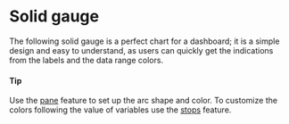 # Solid gauge
The following solid gauge is a perfect chart for a dashboard; it is a simple design and easy to understand, as users can quickly get the indications from the labels and the data range colors. 

####  Tip
Use the [pane](https://api.highcharts.com/highcharts/pane) feature to set up the arc shape and color. 
To customize the colors following the value of variables use the [stops](https://api.highcharts.com/highcharts/yAxis.stops) feature.